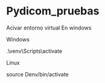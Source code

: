# Pydicom_pruebas

Acivar entorno virtual En windows

Windows

.\venv\Scripts\activate

Linux

source Denv/bin/activate


